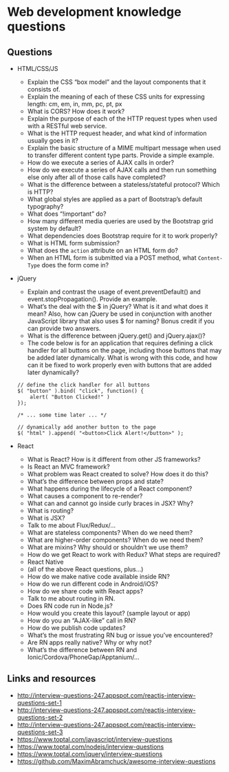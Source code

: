 # Web development knowledge questions

## Questions

- HTML/CSS/JS
  - Explain the CSS “box model” and the layout components that it consists of.
  - Explain the meaning of each of these CSS units for expressing length: cm, em, in, mm, pc, pt, px
  - What is CORS? How does it work?
  - Explain the purpose of each of the HTTP request types when used with a RESTful web service.
  - What is the HTTP request header, and what kind of information usually goes in it?
  - Explain the basic structure of a MIME multipart message when used to transfer different content type parts. Provide a simple example.
  - How do we execute a series of AJAX calls in order?
  - How do we execute a series of AJAX calls and then run something else only after all of those calls have completed?
  - What is the difference between a stateless/stateful protocol? Which is HTTP?
  - What global styles are applied as a part of Bootstrap’s default typography?
  - What does “!important” do?
  - How many different media queries are used by the Bootstrap grid system by default?
  - What dependencies does Bootstrap require for it to work properly?
  - What is HTML form submission?
  - What does the `action` attribute on an HTML form do?
  - When an HTML form is submitted via a POST method, what `Content-Type` does the form come in?
- jQuery
  - Explain and contrast the usage of event.preventDefault() and event.stopPropagation(). Provide an example.
  - What’s the deal with the $ in jQuery? What is it and what does it mean? Also, how can jQuery be used in conjunction with another JavaScript library that also uses $ for naming? Bonus credit if you can provide two answers.
  - What is the difference between jQuery.get() and jQuery.ajax()?
  - The code below is for an application that requires defining a click handler for all buttons on the page, including those buttons that may be added later dynamically. What is wrong with this code, and how can it be fixed to work properly even with buttons that are added later dynamically?

  ```
  // define the click handler for all buttons
  $( "button" ).bind( "click", function() {
      alert( "Button Clicked!" )
  });

  /* ... some time later ... */

  // dynamically add another button to the page
  $( "html" ).append( "<button>Click Alert!</button>" );
  ```

- React
  - What is React? How is it different from other JS frameworks?
  - Is React an MVC framework?
  - What problem was React created to solve? How does it do this?
  - What’s the difference between props and state?
  - What happens during the lifecycle of a React component?
  - What causes a component to re-render?
  - What can and cannot go inside curly braces in JSX? Why?
  - What is routing?
  - What is JSX?
  - Talk to me about Flux/Redux/...
  - What are stateless components? When do we need them?
  - What are higher-order components? When do we need them?
  - What are mixins? Why should or shouldn’t we use them?
  - How do we get React to work with Redux? What steps are required?
  - React Native
  - (all of the above React questions, plus…)
  - How do we make native code available inside RN?
  - How do we run different code in Android/iOS?
  - How do we share code with React apps?
  - Talk to me about routing in RN.
  - Does RN code run in Node.js?
  - How would you create this layout? (sample layout or app)
  - How do you an “AJAX-like” call in RN?
  - How do we publish code updates?
  - What’s the most frustrating RN bug or issue you’ve encountered?
  - Are RN apps really native? Why or why not?
  - What’s the difference between RN and Ionic/Cordova/PhoneGap/Apptanium/...

## Links and resources

- http://interview-questions-247.appspot.com/reactjs-interview-questions-set-1
- http://interview-questions-247.appspot.com/reactjs-interview-questions-set-2
- http://interview-questions-247.appspot.com/reactjs-interview-questions-set-3
- https://www.toptal.com/javascript/interview-questions
- https://www.toptal.com/nodejs/interview-questions
- https://www.toptal.com/jquery/interview-questions
- https://github.com/MaximAbramchuck/awesome-interview-questions
